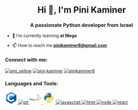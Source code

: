 <h1 align="center">Hi 👋, I'm Pini Kaminer</h1>
<h3 align="center">A passionate Python developer from Israel</h3>

- 🌱 I’m currently learning **at Mego**

- 📫 How to reach me **pinikaminer8@gmail.com**

<h3 align="left">Connect with me:</h3>
<p align="left">
<a href="https://twitter.com/pini_yellow" target="blank"><img align="center" src="https://raw.githubusercontent.com/rahuldkjain/github-profile-readme-generator/master/src/images/icons/Social/twitter.svg" alt="pini_yellow" height="30" width="40" /></a>
<a href="https://linkedin.com/in/pini-kaminer" target="blank"><img align="center" src="https://raw.githubusercontent.com/rahuldkjain/github-profile-readme-generator/master/src/images/icons/Social/linked-in-alt.svg" alt="pini-kaminer" height="30" width="40" /></a>
<a href="https://www.leetcode.com/pinikaminer8" target="blank"><img align="center" src="https://raw.githubusercontent.com/rahuldkjain/github-profile-readme-generator/master/src/images/icons/Social/leet-code.svg" alt="pinikaminer8" height="30" width="40" /></a>
</p>

<h3 align="left">Languages and Tools:</h3>
<p align="left">
<a href="https://www.cprogramming.com/" target="_blank" rel="noreferrer"> <img src="https://raw.githubusercontent.com/devicons/devicon/master/icons/c/c-original.svg" alt="c" width="40" height="40"/> </a>
<a href="https://git-scm.com/" target="_blank" rel="noreferrer"> <img src="https://www.vectorlogo.zone/logos/git-scm/git-scm-icon.svg" alt="git" width="40" height="40"/> </a>
<a href="https://www.mysql.com/" target="_blank" rel="noreferrer"> <img src="https://raw.githubusercontent.com/devicons/devicon/master/icons/mysql/mysql-original-wordmark.svg" alt="mysql" width="40" height="40"/> </a>
<a href="https://www.python.org" target="_blank" rel="noreferrer"> <img src="https://raw.githubusercontent.com/devicons/devicon/master/icons/python/python-original.svg" alt="python" width="40" height="40"/> </a>
<a href="https://www.javascript.com" target="_blank" rel="noreferrer"> <img src="https://upload.wikimedia.org/wikipedia/commons/thumb/9/99/Unofficial_JavaScript_logo_2.svg/800px-Unofficial_JavaScript_logo_2.svg.png" alt="javascript" width="40" height="40"/> </a>
<a href="https://www.w3.org" target="_blank" rel="noreferrer"> <img src="https://cdn-icons-png.flaticon.com/512/888/888859.png" alt="html" width="40" height="40"/> </a>
<a href="https://nodejs.org" target="_blank" rel="noreferrer"> <img src="https://cdn-icons-png.flaticon.com/512/919/919825.png" alt="node" width="40" height="40"/> </a>
<a href="https://reactjs.org" target="_blank" rel="noreferrer"> <img src="URL_TO_REACT_ICON" alt="react" width="40" height="40"/> </a>
</p>

